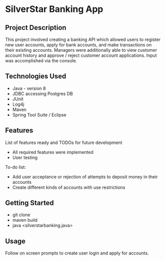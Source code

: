 # SilverStar Banking App
## Project Description
 This project involved creating a banking API which allowed users to register new user accounts, apply for bank accounts, and make transactions on their existing accounts. Managers were additionally able to view customer account history and approve / reject customer account applications. Input was accomplished via the console.

## Technologies Used
 - Java - version 8
 - JDBC accessing Postgres DB
 - JUnit 
 - Log4j
 - Maven
 - Spring Tool Suite / Eclipse

## Features
List of features ready and TODOs for future development

 - All required features were implemented
 - User testing
 
To-do list:

- Add user acceptance or rejection of attempts to deposit money in their accounts
- Create different kinds of accounts with use restrictions

## Getting Started
- git clone <repo>
- maven build <file structure>
- java <silverstarbanking.java>

## Usage
Follow on screen prompts to create user login and apply for accounts.
